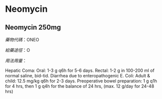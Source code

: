# Neomycin

## Neomycin 250mg

_藥物代碼_：ONEO

_給藥途徑_：O

_用法用量_：

Hepatic Coma: Oral: 1-3 g q6h for 5-6 days. Rectal: 1-2 g in 100-200 ml of normal saline, bid-tid. Diarrhea due to enteropathogenic E. Coli: Adult & child: 12.5 mg/kg q6h for 2-3 days. Preoperative bowel preparation: 1 g q1h for 4 hrs, then 1 g q4h for the balance of 24 hrs, \(max. 12 g/day for 24-48 hrs\)

